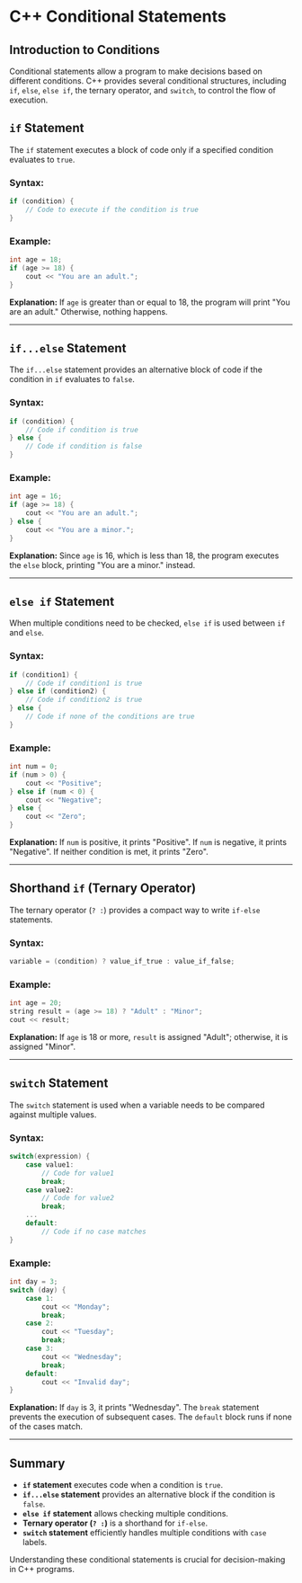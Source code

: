 # C++ Conditional Statements

## Introduction to Conditions

Conditional statements allow a program to make decisions based on different conditions. C++ provides several conditional structures, including `if`, `else`, `else if`, the ternary operator, and `switch`, to control the flow of execution.

## `if` Statement

The `if` statement executes a block of code only if a specified condition evaluates to `true`.

### Syntax:

```cpp
if (condition) {
    // Code to execute if the condition is true
}
```

### Example:

```cpp
int age = 18;
if (age >= 18) {
    cout << "You are an adult.";
}
```

**Explanation:** If `age` is greater than or equal to 18, the program will print "You are an adult." Otherwise, nothing happens.

---

## `if...else` Statement

The `if...else` statement provides an alternative block of code if the condition in `if` evaluates to `false`.

### Syntax:

```cpp
if (condition) {
    // Code if condition is true
} else {
    // Code if condition is false
}
```

### Example:

```cpp
int age = 16;
if (age >= 18) {
    cout << "You are an adult.";
} else {
    cout << "You are a minor.";
}
```

**Explanation:** Since `age` is 16, which is less than 18, the program executes the `else` block, printing "You are a minor." instead.

---

## `else if` Statement

When multiple conditions need to be checked, `else if` is used between `if` and `else`.

### Syntax:

```cpp
if (condition1) {
    // Code if condition1 is true
} else if (condition2) {
    // Code if condition2 is true
} else {
    // Code if none of the conditions are true
}
```

### Example:

```cpp
int num = 0;
if (num > 0) {
    cout << "Positive";
} else if (num < 0) {
    cout << "Negative";
} else {
    cout << "Zero";
}
```

**Explanation:** If `num` is positive, it prints "Positive". If `num` is negative, it prints "Negative". If neither condition is met, it prints "Zero".

---

## Shorthand `if` (Ternary Operator)

The ternary operator (`? :`) provides a compact way to write `if-else` statements.

### Syntax:

```cpp
variable = (condition) ? value_if_true : value_if_false;
```

### Example:

```cpp
int age = 20;
string result = (age >= 18) ? "Adult" : "Minor";
cout << result;
```

**Explanation:** If `age` is 18 or more, `result` is assigned "Adult"; otherwise, it is assigned "Minor".

---

## `switch` Statement

The `switch` statement is used when a variable needs to be compared against multiple values.

### Syntax:

```cpp
switch(expression) {
    case value1:
        // Code for value1
        break;
    case value2:
        // Code for value2
        break;
    ...
    default:
        // Code if no case matches
}
```

### Example:

```cpp
int day = 3;
switch (day) {
    case 1:
        cout << "Monday";
        break;
    case 2:
        cout << "Tuesday";
        break;
    case 3:
        cout << "Wednesday";
        break;
    default:
        cout << "Invalid day";
}
```

**Explanation:** If `day` is 3, it prints "Wednesday". The `break` statement prevents the execution of subsequent cases. The `default` block runs if none of the cases match.

---

## Summary

- **`if` statement** executes code when a condition is `true`.
- **`if...else` statement** provides an alternative block if the condition is `false`.
- **`else if` statement** allows checking multiple conditions.
- **Ternary operator (`? :`)** is a shorthand for `if-else`.
- **`switch` statement** efficiently handles multiple conditions with `case` labels.

Understanding these conditional statements is crucial for decision-making in C++ programs.
